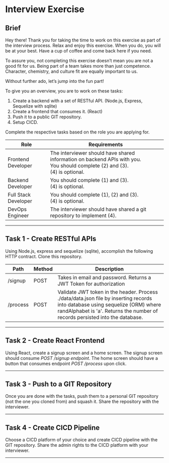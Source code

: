 # Interview Exercise

## Brief

Hey there! Thank you for taking the time to work on this exercise as part of the interview process. Relax and enjoy this exercise. When you do, you will be at your best. Have a cup of coffee and come back here if you need.

To assure you, not completing this exercise doesn’t mean you are not a good fit for us. Being part of a team takes more than just competence. Character, chemistry, and culture fit are equally important to us.

Without further ado, let’s jump into the fun part!

To give you an overview, you are to work on these tasks:

1. Create a backend with a set of RESTful API. (Node.js, Express, Sequelize with sqlite)
2. Create a frontend that consumes it. (React)
3. Push it to a public GIT repository.
4. Setup CICD.

Complete the respective tasks based on the role you are applying for.

| Role                 | Requirements                                                                                                                       |
| -------------------- | ---------------------------------------------------------------------------------------------------------------------------------- |
| Frontend Developer   | The interviewer should have shared information on backend APIs with you. <br>You should complete (2) and (3). <br>(4) is optional. |
| Backend Developer    | You should complete (1) and (3). <br> (4) is optional.                                                                             |
| Full Stack Developer | You should complete (1), (2) and (3).<br>(4) is optional.                                                                          |
| DevOps Engineer      | The interviewer should have shared a git repository to implement (4).                                                              |

---

## Task 1 - Create RESTful APIs

Using Node.js, express and sequelize (sqlite), accomplish the following HTTP contract. Clone this repository.

| Path     | Method | Description                                                                                                                                                                                                    |
| -------- | ------ | -------------------------------------------------------------------------------------------------------------------------------------------------------------------------------------------------------------- |
| /signup  | POST   | Takes in email and password. Returns a JWT Token for authorization                                                                                                                                             |
| /process | POST   | Validate JWT token in the header. Process ./data/data.json file by inserting records into database using sequelize (ORM) where randAlphabet is 'a'. Returns the number of records persisted into the database. |

---

## Task 2 - Create React Frontend

Using React, create a signup screen and a home screen. The signup screen should consume _POST /signup endpoint_. The home screen should have a button that consumes endpoint _POST /process_ upon click.

---

## Task 3 - Push to a GIT Repository

Once you are done with the tasks, push them to a personal GIT repository (not the one you cloned from) and squash it. Share the repository with the interviewer.

---

## Task 4 - Create CICD Pipeline

Choose a CICD platform of your choice and create CICD pipeline with the GIT repository. Share the admin rights to the CICD platform with your interviewer.

---
